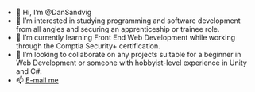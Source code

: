 - 👋 Hi, I’m @DanSandvig
- 👀 I’m interested in studying programming and software development from all angles and securing an apprenticeship or trainee role.
- 🌱 I’m currently learning Front End Web Development while working through the Comptia Security+ certification.
- 💞️ I’m looking to collaborate on any projects suitable for a beginner in Web Development or someone with hobbyist-level experience in Unity and C#.
- 📫 [E-mail me](mailto:dspublicaddress@protonmail.com)

<!---
DanSandvig/DanSandvig is a ✨ special ✨ repository because its `README.md` (this file) appears on your GitHub profile.
You can click the Preview link to take a look at your changes.
--->
